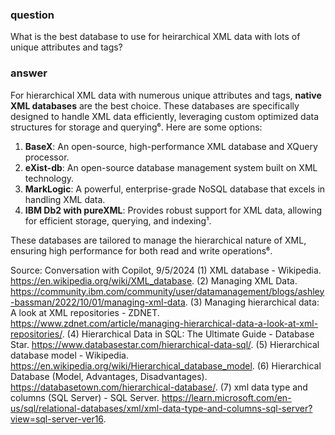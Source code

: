 ### question

What is the best database to use for heirarchical XML data with lots of unique attributes and tags?

### answer

For hierarchical XML data with numerous unique attributes and tags, **native XML databases** are the best choice. These databases are specifically designed to handle XML data efficiently, leveraging custom optimized data structures for storage and querying⁶. Here are some options:

1. **BaseX**: An open-source, high-performance XML database and XQuery processor.
2. **eXist-db**: An open-source database management system built on XML technology.
3. **MarkLogic**: A powerful, enterprise-grade NoSQL database that excels in handling XML data.
4. **IBM Db2 with pureXML**: Provides robust support for XML data, allowing for efficient storage, querying, and indexing¹.

These databases are tailored to manage the hierarchical nature of XML, ensuring high performance for both read and write operations⁶.

Source: Conversation with Copilot, 9/5/2024
(1) XML database - Wikipedia. https://en.wikipedia.org/wiki/XML_database.
(2) Managing XML Data. https://community.ibm.com/community/user/datamanagement/blogs/ashley-bassman/2022/10/01/managing-xml-data.
(3) Managing hierarchical data: A look at XML repositories - ZDNET. https://www.zdnet.com/article/managing-hierarchical-data-a-look-at-xml-repositories/.
(4) Hierarchical Data in SQL: The Ultimate Guide - Database Star. https://www.databasestar.com/hierarchical-data-sql/.
(5) Hierarchical database model - Wikipedia. https://en.wikipedia.org/wiki/Hierarchical_database_model.
(6) Hierarchical Database (Model, Advantages, Disadvantages). https://databasetown.com/hierarchical-database/.
(7) xml data type and columns (SQL Server) - SQL Server. https://learn.microsoft.com/en-us/sql/relational-databases/xml/xml-data-type-and-columns-sql-server?view=sql-server-ver16.

